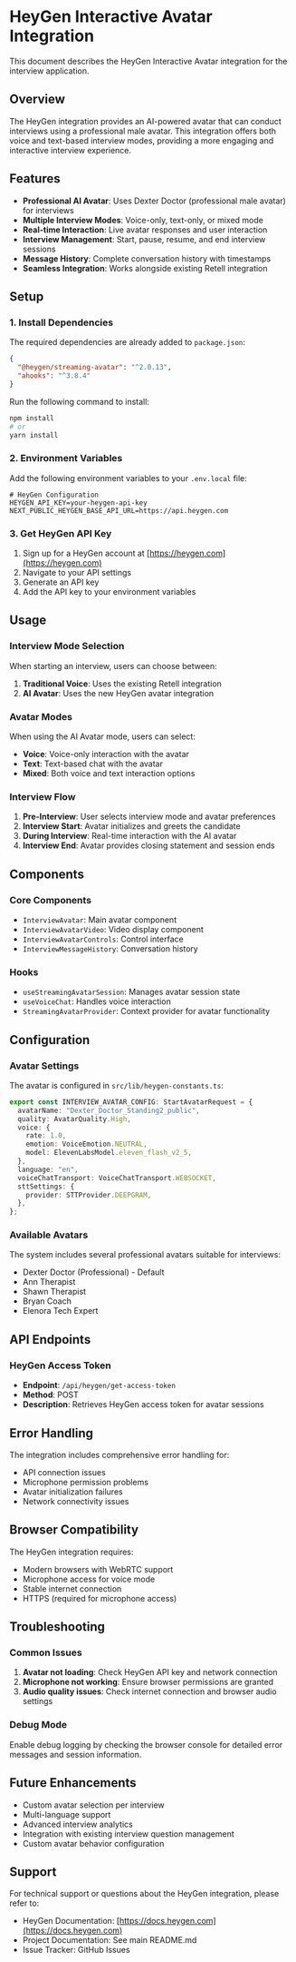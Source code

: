 # HeyGen Interactive Avatar Integration

This document describes the HeyGen Interactive Avatar integration for the interview application.

## Overview

The HeyGen integration provides an AI-powered avatar that can conduct interviews using a professional male avatar. This integration offers both voice and text-based interview modes, providing a more engaging and interactive interview experience.

## Features

- **Professional AI Avatar**: Uses Dexter Doctor (professional male avatar) for interviews
- **Multiple Interview Modes**: Voice-only, text-only, or mixed mode
- **Real-time Interaction**: Live avatar responses and user interaction
- **Interview Management**: Start, pause, resume, and end interview sessions
- **Message History**: Complete conversation history with timestamps
- **Seamless Integration**: Works alongside existing Retell integration

## Setup

### 1. Install Dependencies

The required dependencies are already added to `package.json`:

```json
{
  "@heygen/streaming-avatar": "^2.0.13",
  "ahooks": "^3.8.4"
}
```

Run the following command to install:

```bash
npm install
# or
yarn install
```

### 2. Environment Variables

Add the following environment variables to your `.env.local` file:

```env
# HeyGen Configuration
HEYGEN_API_KEY=your-heygen-api-key
NEXT_PUBLIC_HEYGEN_BASE_API_URL=https://api.heygen.com
```

### 3. Get HeyGen API Key

1. Sign up for a HeyGen account at [https://heygen.com](https://heygen.com)
2. Navigate to your API settings
3. Generate an API key
4. Add the API key to your environment variables

## Usage

### Interview Mode Selection

When starting an interview, users can choose between:

1. **Traditional Voice**: Uses the existing Retell integration
2. **AI Avatar**: Uses the new HeyGen avatar integration

### Avatar Modes

When using the AI Avatar mode, users can select:

- **Voice**: Voice-only interaction with the avatar
- **Text**: Text-based chat with the avatar
- **Mixed**: Both voice and text interaction options

### Interview Flow

1. **Pre-Interview**: User selects interview mode and avatar preferences
2. **Interview Start**: Avatar initializes and greets the candidate
3. **During Interview**: Real-time interaction with the AI avatar
4. **Interview End**: Avatar provides closing statement and session ends

## Components

### Core Components

- `InterviewAvatar`: Main avatar component
- `InterviewAvatarVideo`: Video display component
- `InterviewAvatarControls`: Control interface
- `InterviewMessageHistory`: Conversation history

### Hooks

- `useStreamingAvatarSession`: Manages avatar session state
- `useVoiceChat`: Handles voice interaction
- `StreamingAvatarProvider`: Context provider for avatar functionality

## Configuration

### Avatar Settings

The avatar is configured in `src/lib/heygen-constants.ts`:

```typescript
export const INTERVIEW_AVATAR_CONFIG: StartAvatarRequest = {
  avatarName: "Dexter_Doctor_Standing2_public",
  quality: AvatarQuality.High,
  voice: {
    rate: 1.0,
    emotion: VoiceEmotion.NEUTRAL,
    model: ElevenLabsModel.eleven_flash_v2_5,
  },
  language: "en",
  voiceChatTransport: VoiceChatTransport.WEBSOCKET,
  sttSettings: {
    provider: STTProvider.DEEPGRAM,
  },
};
```

### Available Avatars

The system includes several professional avatars suitable for interviews:

- Dexter Doctor (Professional) - Default
- Ann Therapist
- Shawn Therapist
- Bryan Coach
- Elenora Tech Expert

## API Endpoints

### HeyGen Access Token

- **Endpoint**: `/api/heygen/get-access-token`
- **Method**: POST
- **Description**: Retrieves HeyGen access token for avatar sessions

## Error Handling

The integration includes comprehensive error handling for:

- API connection issues
- Microphone permission problems
- Avatar initialization failures
- Network connectivity issues

## Browser Compatibility

The HeyGen integration requires:

- Modern browsers with WebRTC support
- Microphone access for voice mode
- Stable internet connection
- HTTPS (required for microphone access)

## Troubleshooting

### Common Issues

1. **Avatar not loading**: Check HeyGen API key and network connection
2. **Microphone not working**: Ensure browser permissions are granted
3. **Audio quality issues**: Check internet connection and browser audio settings

### Debug Mode

Enable debug logging by checking the browser console for detailed error messages and session information.

## Future Enhancements

- Custom avatar selection per interview
- Multi-language support
- Advanced interview analytics
- Integration with existing interview question management
- Custom avatar behavior configuration

## Support

For technical support or questions about the HeyGen integration, please refer to:

- HeyGen Documentation: [https://docs.heygen.com](https://docs.heygen.com)
- Project Documentation: See main README.md
- Issue Tracker: GitHub Issues
